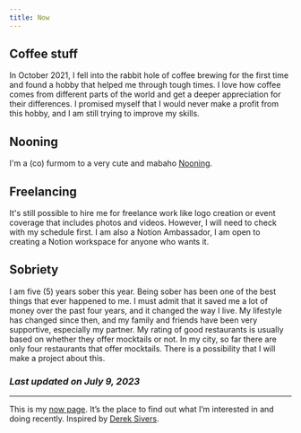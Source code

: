 ```yaml
---
title: Now
---
```


## Coffee stuff
In October 2021, I fell into the rabbit hole of coffee brewing for the first time and found a hobby that helped me through tough times. I love how coffee comes from different parts of the world and get a deeper appreciation for their differences. I promised myself that I would never make a profit from this hobby, and I am still trying to improve my skills.

## Nooning
I'm a (co) furmom to a very cute and mabaho [Nooning](https://www.instagram.com/toodingstagram/).

## Freelancing
It's still possible to hire me for freelance work like logo creation or event coverage that includes photos and videos. However, I will need to check with my schedule first. I am also a Notion Ambassador, I am open to creating a Notion workspace for anyone who wants it.

## Sobriety 
I am five (5) years sober this year. Being sober has been one of the best things that ever happened to me. I must admit that it saved me a lot of money over the past four years, and it changed the way I live. My lifestyle has changed since then, and my family and friends have been very supportive, especially my partner. My rating of good restaurants is usually based on whether they offer mocktails or not. In my city, so far there are only four restaurants that offer mocktails. There is a possibility that I will make a project about this.



### *Last updated on July 9, 2023*

<hr>

This is my [now page](https://nownownow.com/about). It’s the place to find out what I’m interested in and doing recently. Inspired by [Derek Sivers](https://sive.rs/now).